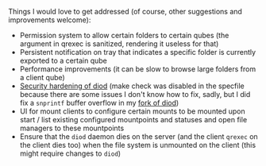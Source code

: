 Things I would love to get addressed (of course, other suggestions and improvements welcome):

* Permission system to allow certain folders to certain qubes (the argument in qrexec is sanitized, rendering it useless for that)
* Persistent notification on tray that indicates a specific folder is currently exported to a certain qube
* Performance improvements (it can be slow to browse large folders from a client qube)
* [Security hardening of diod](https://github.com/Rudd-O/diod) (make check was disabled in the specfile because there are some issues I don't know how to fix, sadly, but I did fix a `snprintf` buffer overflow in my [fork of diod](https://github.com/Rudd-O/diod))
* UI for mount clients to configure certain mounts to be mounted upon start / list existing configured mountpoints and statuses and open file managers to these mountpoints
* Ensure that the `diod` daemon dies on the server (and the client `qrexec` on the client dies too) when the file system is unmounted on the client (this might require changes to `diod`)
